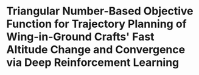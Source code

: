# Triangular Number-Based Objective Function for Trajectory Planning of Wing-in-Ground Crafts' Fast Altitude Change and Convergence via Deep Reinforcement Learning
